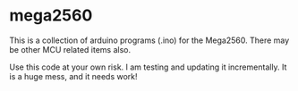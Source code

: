 # mega2560
This is a collection of arduino programs (.ino) for the Mega2560. There may be other MCU related items also. 

Use this code at your own risk. I am testing and updating it incrementally. It is a huge mess, and it needs work!
